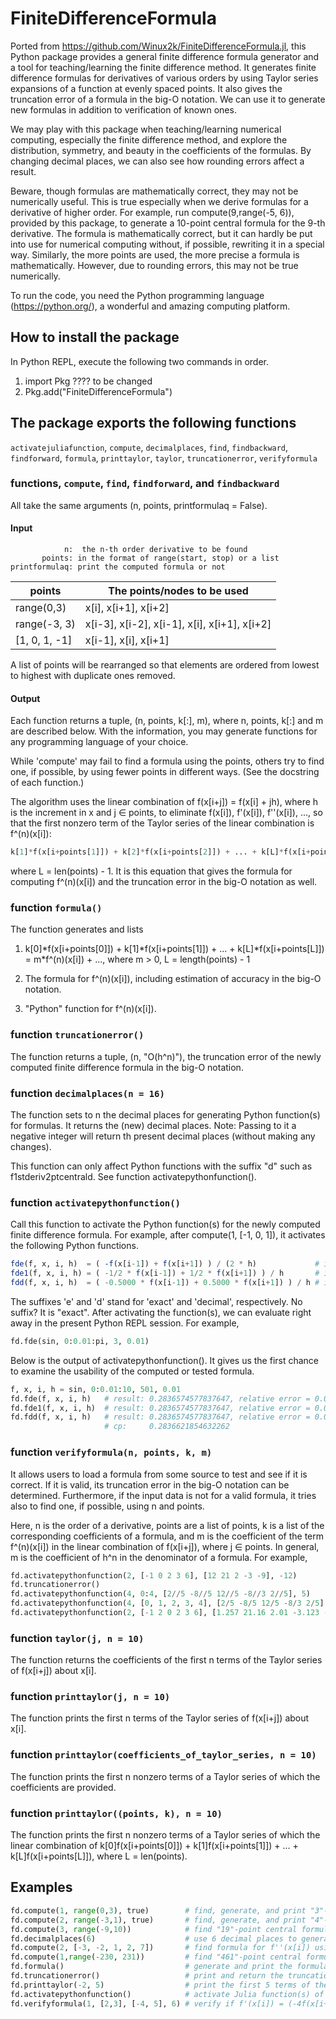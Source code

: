 # FiniteDifferenceFormula

Ported from https://github.com/Winux2k/FiniteDifferenceFormula.jl, this Python package
provides a general finite difference formula generator and a tool for teaching/learning
the finite difference method. It generates finite difference formulas for derivatives
of various orders by using Taylor series expansions of a function at evenly spaced points.
It also gives the truncation error of a formula in the big-O notation. We can use it to
generate new formulas in addition to verification of known ones.

We may play with this package when teaching/learning numerical computing, especially
the finite difference method, and explore the distribution, symmetry, and beauty in
the coefficients of the formulas. By changing decimal places, we can also see how
rounding errors affect a result.

Beware, though formulas are mathematically correct, they may not be numerically useful.
This is true especially when we derive formulas for a derivative of higher order. For
example, run compute(9,range(-5, 6)), provided by this package, to generate a 10-point
central formula for the 9-th derivative. The formula is mathematically correct, but it
can hardly be put into use for numerical computing without, if possible, rewriting it
in a special way. Similarly, the more points are used, the more precise a formula
is mathematically. However, due to rounding errors, this may not be true numerically.

To run the code, you need the Python programming language (https://python.org/), a
wonderful and amazing computing platform.

## How to install the package

In Python REPL, execute the following two commands in order.

1. import Pkg ???? to be changed
1. Pkg.add("FiniteDifferenceFormula")

## The package exports the following functions

```activatejuliafunction```, ```compute```, ```decimalplaces```, ```find```,
```findbackward```, ```findforward```, ```formula```, ```printtaylor```,
```taylor```, ```truncationerror```, ```verifyformula```

### functions, ```compute```, ```find```, ```findforward```, and ```findbackward```

All take the same arguments (n, points, printformulaq = False).

#### Input

```
            n:  the n-th order derivative to be found
       points: in the format of range(start, stop) or a list
printformulaq: print the computed formula or not
```

|   points       |   The points/nodes to be used                  |
| -------------- | ---------------------------------------------- |
|  range(0,3)    |   x[i], x[i+1], x[i+2]                         |
|  range(-3, 3)  |   x[i-3], x[i-2], x[i-1], x[i], x[i+1], x[i+2] |
|  [1, 0, 1, -1] |   x[i-1], x[i], x[i+1]                         |

A list of points will be rearranged so that elements are ordered
from lowest to highest with duplicate ones removed.

#### Output

Each function returns a tuple, (n, points, k[:], m), where n, points, k[:] and m are described below.
With the information, you may generate functions for any programming language of your choice.

While 'compute' may fail to find a formula using the points, others try to find one, if possible,
by using fewer points in different ways. (See the docstring of each function.)

The algorithm uses the linear combination of f(x[i+j]) = f(x[i] + jh), where h is the increment
in x and j ∈ points, to eliminate f(x[i]), f'(x[i]), f''(x[i]), ..., so that the first nonzero
term of the Taylor series of the linear combination is f^(n)(x[i]):

```Python
k[1]*f(x[i+points[1]]) + k[2]*f(x[i+points[2]]) + ... + k[L]*f(x[i+points[L]]) = m*f^(n)(x[i]) + ..., m > 0
```

where L = len(points) - 1. It is this equation that gives the formula for computing f^(n)(x[i])
and the truncation error in the big-O notation as well.

### function ```formula()```

The function generates and lists

1. k[0]\*f(x[i+points[0]]) + k[1]\*f(x[i+points[1]]) + ... + k[L]\*f(x[i+points[L]])
= m\*f^(n)(x[i]) + ..., where m > 0, L = length(points) - 1

1. The formula for f^(n)(x[i]), including estimation of accuracy in the big-O notation.

1. "Python" function for f^(n)(x[i]).

### function ```truncationerror()```

The function returns a tuple, (n, "O(h^n)"), the truncation error of the newly computed finite
difference formula in the big-O notation.

### function ```decimalplaces(n = 16)```

The function sets to n the decimal places for generating Python function(s) for formulas. It
returns the (new) decimal places. Note: Passing to it a negative integer will return th
present decimal places (without making any changes).

This function can only affect Python functions with the suffix "d" such as f1stderiv2ptcentrald.
See function activatepythonfunction().

### function ```activatepythonfunction()```

Call this function to activate the Python function(s) for the newly computed finite
difference formula. For example, after compute(1, [-1, 0, 1]), it activates the
following Python functions.

```Julia
fde(f, x, i, h)  = ( -f(x[i-1]) + f(x[i+1]) ) / (2 * h)             # i.e., f1stderiv2ptcentrale
fde1(f, x, i, h) = ( -1/2 * f(x[i-1]) + 1/2 * f(x[i+1]) ) / h       # i.e., f1stderiv2ptcentrale1
fdd(f, x, i, h)  = ( -0.5000 * f(x[i-1]) + 0.5000 * f(x[i+1]) ) / h # i.e., f1stderiv2ptcentrald
```
The suffixes 'e' and 'd' stand for 'exact' and 'decimal', respectively. No suffix? It is "exact".
After activating the function(s), we can evaluate right away in the present Python REPL session. For example,

```Python
fd.fde(sin, 0:0.01:pi, 3, 0.01)
```
Below is the output of activatepythonfunction(). It gives us the first chance to examine the usability
of the computed or tested formula.

```Python
f, x, i, h = sin, 0:0.01:10, 501, 0.01
fd.fde(f, x, i, h)   # result: 0.2836574577837647, relative error = 0.00166666%
fd.fde1(f, x, i, h)  # result: 0.2836574577837647, relative error = 0.00166666%
fd.fdd(f, x, i, h)   # result: 0.2836574577837647, relative error = 0.00166666%
                     # cp:     0.2836621854632262
```

### function ```verifyformula(n, points, k, m)```

It allows users to load a formula from some source to test and see if it is correct. If it is valid,
its truncation error in the big-O notation can be determined. Furthermore, if the input data is not
for a valid formula, it tries also to find one, if possible, using n and points.

Here, n is the order of a derivative, points are a list of points, k is a list of the corresponding
coefficients of a formula, and m is the coefficient of the term f^(n)(x[i]) in the linear
combination of f(x[i+j]), where j ∈ points. In general, m is the coefficient of h^n in the
denominator of a formula. For example,

```Python
fd.activatepythonfunction(2, [-1 0 2 3 6], [12 21 2 -3 -9], -12)
fd.truncationerror()
fd.activatepythonfunction(4, 0:4, [2//5 -8//5 12//5 -8//3 2//5], 5)
fd.activatepythonfunction(4, [0, 1, 2, 3, 4], [2/5 -8/5 12/5 -8/3 2/5], 5)
fd.activatepythonfunction(2, [-1 2 0 2 3 6], [1.257 21.16 2.01 -3.123 -9.5], -12)
```

### function ```taylor(j, n = 10)```

The function returns the coefficients of the first n terms of the Taylor series of f(x[i+j])
about x[i].

### function ```printtaylor(j, n = 10)```

The function prints the first n terms of the Taylor series of f(x[i+j]) about x[i].

### function ```printtaylor(coefficients_of_taylor_series, n = 10)```

The function prints the first n nonzero terms of a Taylor series of which the coefficients are
provided.

### function ```printtaylor((points, k), n = 10)```

The function prints the first n nonzero terms of a Taylor series of which the linear combination
of k[0]f(x[i+points[0]]) + k[1]f(x[i+points[1]]) + ... + k[L]f(x[i+points[L]]), where L = len(points).

## Examples

```Python
fd.compute(1, range(0,3), true)        # find, generate, and print "3"-point forward formula for f'(x[i])
fd.compute(2, range(-3,1), true)       # find, generate, and print "4"-point backward formula for f''(x[i])
fd.compute(3, range(-9,10))            # find "19"-point central formula for f'''(x[i])
fd.decimalplaces(6)                    # use 6 decimal places to generate Julia functions of computed formulas
fd.compute(2, [-3, -2, 1, 2, 7])       # find formula for f''(x[i]) using points x[i+j], j = -3, -2, 1, 2, and 7
fd.compute(1,range(-230, 231))         # find "461"-point central formula for f'(x[i]). does it exist? run the code!
fd.formula()                           # generate and print the formula computed last time you called compute(...)
fd.truncationerror()                   # print and return the truncation error of the newly computed formula
fd.printtaylor(-2, 5)                  # print the first 5 terms of the Taylor series of f(x[i-2]) about x[i]
fd.activatepythonfunction()            # activate Julia function(s) of the newly computed formula in present REPL session
fd.verifyformula(1, [2,3], [-4, 5], 6) # verify if f'(x[i]) = (-4f(x[i+2] + 5f(x[i+3)) / (6h) is a valid formula
```

